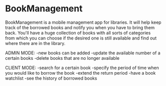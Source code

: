 # BookManagement

BookManagement is a mobile management app for libraries. It will help keep track of the borrowed books and notify you when you have to bring them back. You'll have a huge collection of books with all sorts of categories from which you can choose if the desired one is still available and find out where there are in the library. 

ADMIN MODE:
  -new books can be added
  -update the available number of a certain books
  -delete books that are no longer available
  
CLIENT MODE:
  -search for a certain book
  -specify the period of time when you would like to borrow the book
  -extend the return period
  -have a book watchlist
  -see the history of borrowed books
